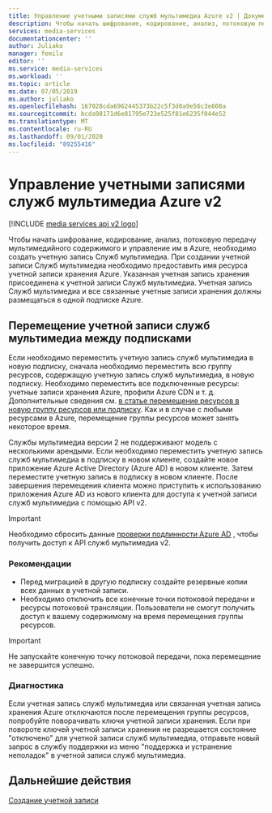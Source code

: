 ```yaml
---
title: Управление учетными записями служб мультимедиа Azure v2 | Документация Майкрософт
description: Чтобы начать шифрование, кодирование, анализ, потоковую передачу мультимедийного содержимого и управление им в Azure, необходимо создать учетную запись Служб мультимедиа. В этой статье объясняется, как управлять учетными записями служб мультимедиа Azure v2.
services: media-services
documentationcenter: ''
author: Juliako
manager: femila
editor: ''
ms.service: media-services
ms.workload: ''
ms.topic: article
ms.date: 07/05/2019
ms.author: juliako
ms.openlocfilehash: 167028cda6962445373b22c5f3d0a9e56c3e608a
ms.sourcegitcommit: bcda98171d6e81795e723e525f81e6235f044e52
ms.translationtype: MT
ms.contentlocale: ru-RU
ms.lasthandoff: 09/01/2020
ms.locfileid: "89255416"
---
```

# <a name="manage-azure-media-services-v2-accounts"></a>Управление учетными записями служб мультимедиа Azure v2

[!INCLUDE [media services api v2 logo](./includes/v2-hr.md)]

Чтобы начать шифрование, кодирование, анализ, потоковую передачу мультимедийного содержимого и управление им в Azure, необходимо создать учетную запись Служб мультимедиа. При создании учетной записи Служб мультимедиа необходимо предоставить имя ресурса учетной записи хранения Azure. Указанная учетная запись хранения присоединена к учетной записи Служб мультимедиа. Учетная запись Служб мультимедиа и все связанные учетные записи хранения должны размещаться в одной подписке Azure.  

## <a name="moving-a-media-services-account-between-subscriptions"></a>Перемещение учетной записи служб мультимедиа между подписками

Если необходимо переместить учетную запись служб мультимедиа в новую подписку, сначала необходимо переместить всю группу ресурсов, содержащую учетную запись служб мультимедиа, в новую подписку. Необходимо переместить все подключенные ресурсы: учетные записи хранения Azure, профили Azure CDN и т. д. Дополнительные сведения см. [в статье перемещение ресурсов в новую группу ресурсов или подписку](../../azure-resource-manager/management/move-resource-group-and-subscription.md). Как и в случае с любыми ресурсами в Azure, перемещение группы ресурсов может занять некоторое время.

Службы мультимедиа версии 2 не поддерживают модель с несколькими арендыми. Если необходимо переместить учетную запись служб мультимедиа в подписку в новом клиенте, создайте новое приложение Azure Active Directory (Azure AD) в новом клиенте. Затем переместите учетную запись в подписку в новом клиенте. После завершения перемещения клиента можно приступить к использованию приложения Azure AD из нового клиента для доступа к учетной записи служб мультимедиа с помощью API v2.

> [!IMPORTANT]
> Необходимо сбросить данные [проверки подлинности Azure AD](media-services-portal-get-started-with-aad.md) , чтобы получить доступ к API служб мультимедиа v2.
  
### <a name="considerations"></a>Рекомендации

* Перед миграцией в другую подписку создайте резервные копии всех данных в учетной записи.
* Необходимо отключить все конечные точки потоковой передачи и ресурсы потоковой трансляции. Пользователи не смогут получить доступ к вашему содержимому на время перемещения группы ресурсов.

> [!IMPORTANT]
> Не запускайте конечную точку потоковой передачи, пока перемещение не завершится успешно.

### <a name="troubleshoot"></a>Диагностика

Если учетная запись служб мультимедиа или связанная учетная запись хранения Azure отключаются после перемещения группы ресурсов, попробуйте поворачивать ключи учетной записи хранения. Если при повороте ключей учетной записи хранения не разрешается состояние "отключено" для учетной записи служб мультимедиа, отправьте новый запрос в службу поддержки из меню "поддержка и устранение неполадок" в учетной записи служб мультимедиа.  

## <a name="next-steps"></a>Дальнейшие действия

[Создание учетной записи](media-services-portal-create-account.md)
